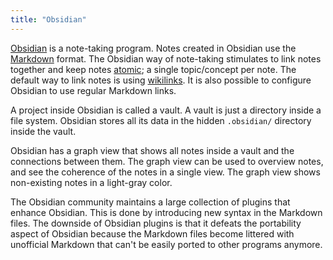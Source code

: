 ```yaml
---
title: "Obsidian"
---
```


[Obsidian](https://obsidian.md/) is a note-taking program.
Notes created in Obsidian use the [Markdown](markdown) format.
The Obsidian way of note-taking stimulates to link notes together
and keep notes [atomic](atomic); a single topic/concept per note.
The default way to link notes is using [wikilinks](wikilink).
It is also possible to configure Obsidian to use regular Markdown links.

A project inside Obsidian is called a vault. A vault is just a directory
inside a file system. Obsidian stores all its data in the hidden
`.obsidian/` directory inside the vault.

Obsidian has a graph view that shows all notes inside a vault and the connections between them.
The graph view can be used to overview notes,
and see the coherence of the notes in a single view.
The graph view shows non-existing notes in a light-gray color.

The Obsidian community maintains a large collection of plugins that
enhance Obsidian. This is done by introducing new syntax in the Markdown files.
The downside of Obsidian plugins is that it defeats the
portability aspect of Obsidian because the Markdown files become
littered with unofficial Markdown that can't be easily ported to other programs anymore.
